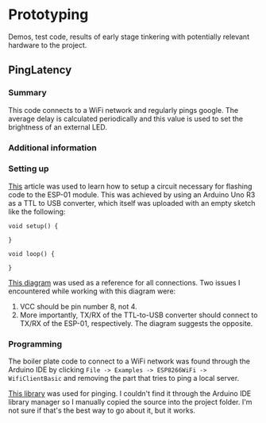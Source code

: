 # Prototyping

Demos, test code, results of early stage tinkering with potentially relevant hardware to the project.

## PingLatency

### Summary
This code connects to a WiFi network and regularly pings google.
The average delay is calculated periodically and this value is used to set the brightness of an external LED.

### Additional information

### Setting up
[This](https://www.allaboutcircuits.com/projects/breadboard-and-program-an-esp-01-circuit-with-the-arduino-ide/) article was used to learn how to setup a circuit necessary for flashing code to the ESP-01 module. This was achieved by using an Arduino Uno R3 as a TTL to USB converter, which itself was uploaded with an empty sketch like the following:

```
void setup() {

}

void loop() {

}
```

[This diagram](https://www.allaboutcircuits.com/uploads/articles/ESP-01_Connection_Diagram.PNG) was used as a reference for all connections. Two issues I encountered while working with this diagram were:

1. VCC should be pin number 8, not 4.
2. More importantly, TX/RX of the TTL-to-USB converter should connect to TX/RX of the ESP-01, respectively. The diagram suggests the opposite.

### Programming

The boiler plate code to connect to a WiFi network was found through the Arduino IDE by clicking `File -> Examples -> ESP8266WiFi -> WifiClientBasic` and removing the part that tries to ping a local server.

[This library](https://github.com/dancol90/ESP8266Ping) was used for pinging. I couldn't find it through the Arduino IDE library manager so I manually copied the source into the project folder. I'm not sure if that's the best way to go about it, but it works.
